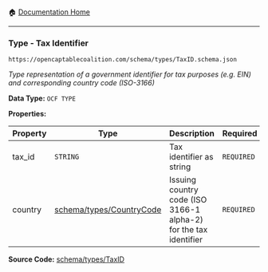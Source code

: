 :house: [Documentation Home](/README.md)

---

### Type - Tax Identifier

`https://opencaptablecoalition.com/schema/types/TaxID.schema.json`

_Type representation of a government identifier for tax purposes (e.g. EIN) and corresponding country code (ISO-3166)_

**Data Type:** `OCF TYPE`

**Properties:**

| Property | Type                                                          | Description                                                      | Required   |
| -------- | ------------------------------------------------------------- | ---------------------------------------------------------------- | ---------- |
| tax_id   | `STRING`                                                      | Tax identifier as string                                         | `REQUIRED` |
| country  | [schema/types/CountryCode](/docs/schema/types/CountryCode.md) | Issuing country code (ISO 3166-1 alpha-2) for the tax identifier | `REQUIRED` |

**Source Code:** [schema/types/TaxID](/schema/types/TaxID.schema.json)

